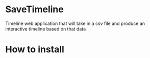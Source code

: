 # SaveTimeline
Timeline web application that will take in a csv file and produce an interactive timeline based on that data 

# How to install 
